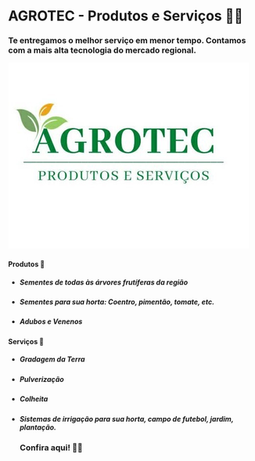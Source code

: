 # AGROTEC - Produtos e Serviços :man_farmer:

### Te entregamos o melhor serviço em menor tempo. Contamos com a mais alta tecnologia do mercado regional.

<img src="logo.jpg">









#### Produtos :seedling:

- ##### Sementes de todas às árvores frutíferas da região

- ##### Sementes para sua horta: Coentro, pimentão, tomate, etc.

- ##### Adubos e Venenos 

#### Serviços :tractor:

- ##### Gradagem da Terra

- ##### Pulverização

- ##### Colheita

- ##### Sistemas de irrigação para sua horta, campo de futebol, jardim, plantação.

  

  

  

  ### Confira aqui! :man_farmer:

  <a href="https://www.youtube.com/watch?v=dkC00v8Jxlk" img src="https://i.ytimg.com/vi/dkC00v8Jxlk/maxresdefault.jpg" alt="video">
  </a>

  

